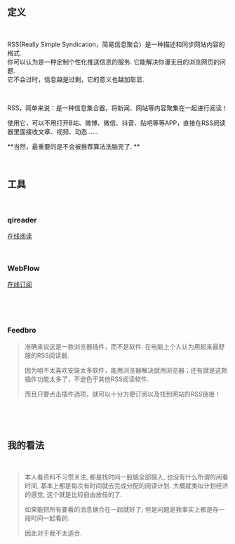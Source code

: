‍

‍

## 定义

‍

RSS(Really Simple Syndication，简易信息聚合）是一种描述和同步网站内容的格式.   
你可以认为是一种定制个性化推送信息的服务. 它能解决你漫无目的浏览网页的问题.   
它不会过时，信息越是过剩，它的意义也越加彰显.   

‍

RSS，简单来说：是一种信息集合器，将新闻、网站等内容聚集在一起进行阅读！

使用它，可以不用打开B站、微博、微信、抖音、贴吧等等APP，直接在RSS阅读器里面接收文章、视频、动态……

**当然，最重要的是不会被推荐算法洗脑壳了. **

‍

## **工具**

‍

### qireader

[在线阅读](https://www.qireader.com.cn/login)

‍

### WebFlow

[在线订阅](https://webfollow.cc/welcome)

‍

‍

### **Feedbro**

> 准确来说这是一款浏览器插件，而不是软件. 在电脑上个人认为用起来最舒服的RSS阅读器. 
>
> 因为咱不太喜欢安装太多软件，能用浏览器解决就用浏览器；还有就是这款插件功能太多了，不逊色于其他RSS阅读软件. 
>
> 而且只要点击插件选项，就可以十分方便订阅以及找到网站的RSS链接！

‍

‍

## 我的看法

‍

> 本人看资料不习惯关注, 都是找时间一股脑全部摄入, 也没有什么所谓的闲看时间, 基本上都是每次有时间就去完成分配的阅读计划. 大概就类似计划经济的感觉, 这个就是比较自由放任的了.
>
> 如果能把所有要看的消息据合在一起就好了; 但是问题是我事实上都是存一段时间一起看的.
>
> 因此对于我不太适合.

‍
